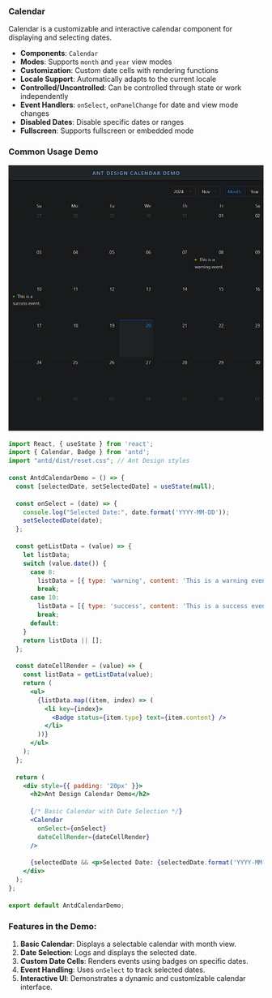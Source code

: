### Calendar

Calendar is a customizable and interactive calendar component for displaying and selecting dates.

- **Components**: `Calendar`
- **Modes**: Supports `month` and `year` view modes
- **Customization**: Custom date cells with rendering functions
- **Locale Support**: Automatically adapts to the current locale
- **Controlled/Uncontrolled**: Can be controlled through state or work independently
- **Event Handlers**: `onSelect`, `onPanelChange` for date and view mode changes
- **Disabled Dates**: Disable specific dates or ranges
- **Fullscreen**: Supports fullscreen or embedded mode

### Common Usage Demo

![image-20241120214636821](assets/image-20241120214636821.png)

```jsx
import React, { useState } from 'react';
import { Calendar, Badge } from 'antd';
import "antd/dist/reset.css"; // Ant Design styles

const AntdCalendarDemo = () => {
  const [selectedDate, setSelectedDate] = useState(null);

  const onSelect = (date) => {
    console.log("Selected Date:", date.format('YYYY-MM-DD'));
    setSelectedDate(date);
  };

  const getListData = (value) => {
    let listData;
    switch (value.date()) {
      case 8:
        listData = [{ type: 'warning', content: 'This is a warning event.' }];
        break;
      case 10:
        listData = [{ type: 'success', content: 'This is a success event.' }];
        break;
      default:
    }
    return listData || [];
  };

  const dateCellRender = (value) => {
    const listData = getListData(value);
    return (
      <ul>
        {listData.map((item, index) => (
          <li key={index}>
            <Badge status={item.type} text={item.content} />
          </li>
        ))}
      </ul>
    );
  };

  return (
    <div style={{ padding: '20px' }}>
      <h2>Ant Design Calendar Demo</h2>

      {/* Basic Calendar with Date Selection */}
      <Calendar
        onSelect={onSelect}
        dateCellRender={dateCellRender}
      />

      {selectedDate && <p>Selected Date: {selectedDate.format('YYYY-MM-DD')}</p>}
    </div>
  );
};

export default AntdCalendarDemo;
```

### Features in the Demo:
1. **Basic Calendar**: Displays a selectable calendar with month view.
2. **Date Selection**: Logs and displays the selected date.
3. **Custom Date Cells**: Renders events using badges on specific dates.
4. **Event Handling**: Uses `onSelect` to track selected dates.
5. **Interactive UI**: Demonstrates a dynamic and customizable calendar interface.